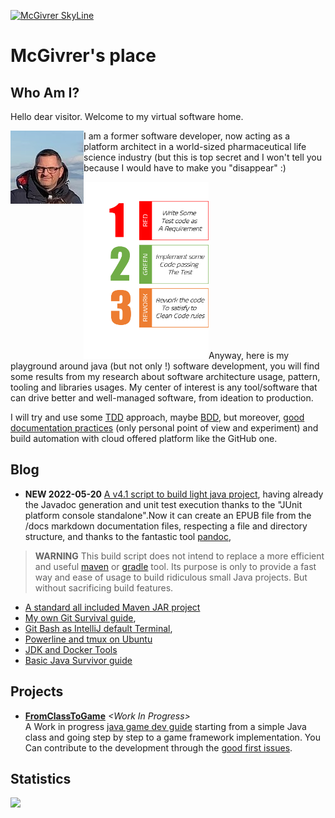 [![McGivrer SkyLine](https://github.com/mcgivrer/mcgivrer/assets/216852/aa8da835-ea3e-4c53-87a8-27eea68bf315 "McGivrer SkyLine 2022 edition")](https://skyline.github.com/mcgivrer/2022 "Go and see the dynamic skyline for 2022")

# McGivrer's place

## Who Am I?

Hello dear visitor. Welcome to my virtual software home.

<img alt="McGivrer's outdoor photo" src="./images/mcgivrer-avatar-2021.jpg" title=" McGivrer !" align="left"/>I am a former software developer, now acting as a platform architect in a world-sized pharmaceutical life science industry (but this is top secret and I won't tell you because I would have to make you "disappear" :) 

<img alt="Red: create test, Green: Code passing test, Refactor: clean code" src="./images/RGR-Mantra.png" title="The RGR Mantra" align=" right" width="200px"/>Anyway, here is my playground around java (but not only !) software development, you will find some results from my research about software architecture usage, pattern, tooling and libraries usages.
My center of interest is any tool/software that can drive better and well-managed software, from ideation to production. 

I will try and use some [TDD](https://en.wikipedia.org/wiki/Test-driven_development "Go to the TDD Wikipedia description") approach, maybe [BDD](https://en.wikipedia.org/wiki/Behavior-driven_development "Go to the BDD Wikipedia description"), but moreover, [good documentation practices](https://www.writethedocs.org/guide/ "Write the docs !") (only personal point of view and experiment) and build automation with cloud offered platform like the GitHub one. 

## Blog

- **NEW 2022-05-20** [A v4.1 script to build light java project](https://gist.github.com/mcgivrer/a31510019029eba73edf5721a93c3dec#file-readme-md), having already the Javadoc generation and unit test execution thanks to the "JUnit platform console standalone".Now it can create an EPUB file from the /docs markdown documentation files, respecting a file and directory structure, and thanks to the fantastic tool [pandoc](https://pandoc.org "Let's have a try with pandoc !"),

> **WARNING** 
> This build script does not intend to replace a more efficient and useful [maven](https://maven.apache.org/ "don't you already know maven ?  time to discover the most industrial way to build java project") or [gradle](https://gradle.org "the latest but not least build tool for java ecosystem, supporting the Android ecosystem and more !") tool. 
> Its purpose is only to provide a fast way and ease of usage to build ridiculous small Java projects.
> But without sacrificing build features.


- [A standard all included Maven JAR project](https://gist.github.com/mcgivrer/d0b44b343b60196ce9cfde75963eac99 "Just start Jar project with that pom.xml")
- [My own Git Survival guide](https://gist.github.com/mcgivrer/81f67eddf93b0a9d46cac5f1ff4e45c6#file-git-survival-guide-md),
- [Git Bash as IntelliJ default Terminal](https://gist.github.com/mcgivrer/2b9917230588f3987d6acd4750ecf5c9#file-intellij-trick-and-tips-md "GitBash as terminal"),
- [Powerline and tmux on Ubuntu](https://gist.github.com/mcgivrer/63415530034a2a6f4cc968862c3d9e9d "see the magic recipe")
- [JDK and Docker Tools](https://gist.github.com/mcgivrer/247a302c67b8542f3e67b6de831ec83c#file-jdk-java-tools-usage-md)
- [Basic Java Survivor guide](https://gist.github.com/mcgivrer/e4e12e5701c18678e2340725d519cea6#file-basic-java-survivor-guide-md)

## Projects

- **[FromClassToGame](https://github.com/mcgivrer/fromClassToGame)** _&lt;Work In Progress&gt;_<br/>
A Work in progress [java game dev guide](https://github.com/mcgivrer/fromClassToGame/blob/main/docs/index.md) starting from a simple Java class and going step by step to a game framework implementation.
You Can contribute to the development through the [good first issues](https://github.com/mcgivrer/fromClassToGame/contribute).

## Statistics
<img src="https://github-readme-stats.vercel.app/api?username=mcgivrer&theme=light">

